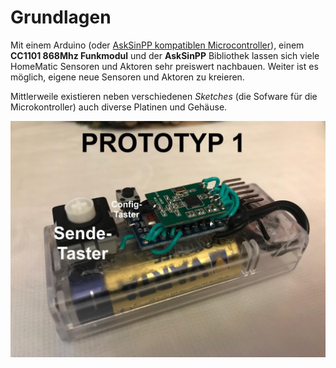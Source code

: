 # Grundlagen

Mit einem Arduino (oder [AskSinPP kompatiblen Microcontroller](https://github.com/pa-pa/AskSinPP#asksin)),
einem **CC1101 868Mhz Funkmodul** und der **AskSinPP** Bibliothek lassen sich viele HomeMatic Sensoren und Aktoren
sehr preiswert nachbauen. Weiter ist es möglich, eigene neue Sensoren und Aktoren zu kreieren.

Mittlerweile existieren neben verschiedenen _Sketches_ (die Sofware für die Microkontroller) auch diverse
Platinen und Gehäuse.

![HM-RC-P1 Prototyp](./images/hm-rc-p1-proto.jpg)
